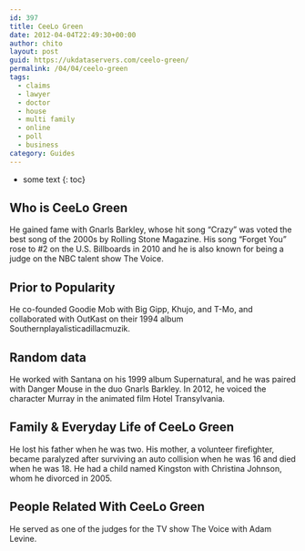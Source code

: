 ```yaml
---
id: 397
title: CeeLo Green
date: 2012-04-04T22:49:30+00:00
author: chito
layout: post
guid: https://ukdataservers.com/ceelo-green/
permalink: /04/04/ceelo-green
tags:
  - claims
  - lawyer
  - doctor
  - house
  - multi family
  - online
  - poll
  - business
category: Guides
---
```


* some text
{: toc}


## Who is  CeeLo Green
                  
                  
                  
He gained fame with Gnarls Barkley, whose hit song &#8220;Crazy&#8221; was voted the best song of the 2000s by Rolling Stone Magazine. His song &#8220;Forget You&#8221; rose to #2 on the U.S. Billboards in 2010 and he is also known for being a judge on the NBC talent show The Voice.
                  
                
                
                
## Prior to Popularity 
                  
                  
                  
He co-founded Goodie Mob with Big Gipp, Khujo, and T-Mo, and collaborated with OutKast on their 1994 album Southernplayalisticadillacmuzik. 
                  
                
                
                
## Random data 
                  
                  
                  
He worked with Santana on his 1999 album Supernatural, and he was paired with Danger Mouse in the duo Gnarls Barkley. In 2012, he voiced the character Murray in the animated film Hotel Transylvania. 
                  
                
                
                
## Family & Everyday Life of CeeLo Green
                  
                  
                  
He lost his father when he was two. His mother, a volunteer firefighter, became paralyzed after surviving an auto collision when he was 16 and died when he was 18. He had a child named Kingston with Christina Johnson, whom he divorced in 2005. 
                  
                
                
                
## People Related With  CeeLo Green
                  
                  
                  
He served as one of the judges for the TV show The Voice with Adam Levine.
                  
                
              
            
          
          
          
    
    
  
